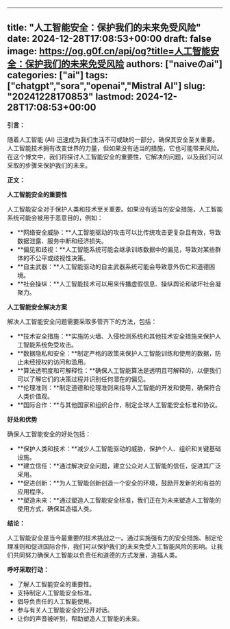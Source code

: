 
---
title: "人工智能安全：保护我们的未来免受风险"
date: 2024-12-28T17:08:53+00:00
draft: false
image: https://og.g0f.cn/api/og?title=人工智能安全：保护我们的未来免受风险
authors: ["naiveのai"]
categories: ["ai"]
tags: ["chatgpt","sora","openai","Mistral AI"]
slug: "20241228170853"
lastmod: 2024-12-28T17:08:53+00:00
---
**引言：**

随着人工智能 (AI) 迅速成为我们生活不可或缺的一部分，确保其安全至关重要。人工智能技术拥有改变世界的力量，但如果没有适当的措施，它也可能带来风险。在这个博文中，我们将探讨人工智能安全的重要性，它解决的问题，以及我们可以采取的步骤来保护我们的未来。

**正文：**

**人工智能安全的重要性**

人工智能安全对于保护人类和技术至关重要。如果没有适当的安全措施，人工智能系统可能会被用于恶意目的，例如：

* **网络安全威胁：**人工智能驱动的攻击可以比传统攻击更复杂且有效，导致数据泄露、服务中断和经济损失。
* **偏见和歧视：**人工智能系统可能会继承训练数据中的偏见，导致对某些群体的不公平或歧视性决策。
* **自主武器：**人工智能驱动的自主武器系统可能会导致意外伤亡和道德困境。
* **社会操纵：**人工智能技术可以用来传播虚假信息、操纵舆论和破坏社会凝聚力。

**人工智能安全解决方案**

解决人工智能安全问题需要采取多管齐下的方法，包括：

* **技术安全措施：**实施防火墙、入侵检测系统和其他技术安全措施来保护人工智能系统免受攻击。
* **数据隐私和安全：**制定严格的政策来保护人工智能训练和使用的数据，防止未经授权的访问和滥用。
* **算法透明度和可解释性：**确保人工智能算法是透明且可解释的，以便我们可以了解它们的决策过程并识别任何潜在的偏见。
* **伦理准则：**制定道德和伦理准则来指导人工智能的开发和使用，确保符合人类价值观。
* **国际合作：**与其他国家和组织合作，制定全球人工智能安全标准和协议。

**好处和优势**

确保人工智能安全的好处包括：

* **保护人类和技术：**减少人工智能驱动的威胁，保护个人、组织和关键基础设施。
* **建立信任：**通过解决安全问题，建立公众对人工智能的信任，促进其广泛采用。
* **促进创新：**为人工智能创新创造一个安全的环境，鼓励开发新的和有益的应用程序。
* **塑造未来：**通过塑造人工智能安全标准，我们正在为未来塑造人工智能的使用方式，确保其造福人类。

**结论：**

人工智能安全是当今最重要的技术挑战之一。通过实施强有力的安全措施、制定伦理准则和促进国际合作，我们可以保护我们的未来免受人工智能风险的影响。让我们共同努力确保人工智能以负责任和道德的方式发展，造福人类。

**呼吁采取行动：**

* 了解人工智能安全的重要性。
* 支持制定人工智能安全标准。
* 倡导负责任的人工智能使用。
* 参与有关人工智能安全的公开对话。
* 让你的声音被听到，帮助塑造人工智能的未来。